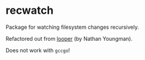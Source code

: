 # recwatch

Package for watching filesystem changes recursively.

Refactored out from [looper](https://github.com/nathany/looper) (by Nathan Youngman).

Does not work with `gccgo`!
